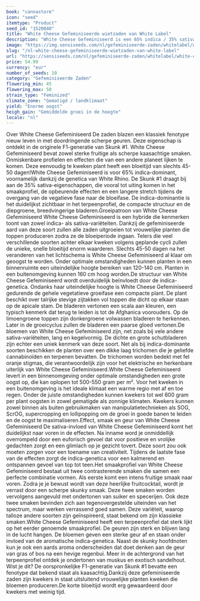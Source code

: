 ```yaml
---
book: "cannastore"
icon: "seed"
itemtype: "Product"
seed_id: "1520040"
title: "White Cheese Gefeminiseerde wietzaden van White Label"
description: "White Cheese Gefeminiseerd is een 65% indica / 35% sativa hybride met korte bloeitijd. Skunky en kaasachtig profiel. Grote oogst van kleurrijke bloemen."
image: "https://img.sensiseeds.com/nl/gefeminiseerde-zaden/whitelabel/white-cheese-gefeminiseerd-image.png"
slug: "/nl-white-cheese-gefeminiseerde-wietzaden-van-white-label"
url: "https://sensiseeds.com/nl/gefeminiseerde-zaden/whitelabel/white-cheese-gefeminiseerd?a_aid=cannastore"
price: 54.99
currency: "eur"
number_of_seeds: 10
category: "Gefeminiseerde Zaden"
flowering_min: 45
flowering_max: 50
strain_type: "Feminized"
climate_zone: "Gematigd / landklimaat"
yield: "Enorme oogst"
heigh_gain: "Gemiddelde groei in de hoogte"
locale: "nl"
---
```

Over White Cheese Gefeminiseerd De zaden blazen een klassiek fenotype nieuw leven in met doordringende scherpe geuren. Deze eigenschap is ontdekt in de originele F1-generatie van Skunk #1. White Cheese Gefeminiseerd bevat zowel sterke fruitige als scherpe kaasachtige smaken. Onmiskenbare profielen en effecten die van een andere planeet lijken te komen. Deze eenvoudig te kweken plant heeft een bloeitijd van slechts 45-50 dagen!White Cheese Gefeminiseerd is voor 65% indica-dominant, voornamelijk dankzij de genetica van White Rhino. De Skunk #1 draagt bij aan de 35% sativa-eigenschappen, die vooral tot uiting komen in het smaakprofiel, de opbeurende effecten en een langere stretch tijdens de overgang van de vegatieve fase naar de bloeifase. De indica-dominantie is het duidelijkst zichtbaar in het terpeenprofiel, de compacte structuur en de diepgroene, breedvingerige bladeren.Groeipatroon van White Cheese Gefeminiseerd White Cheese Gefeminiseerd is een hybride die kenmerken toont van zowel indica- als sativa-variëteiten. Dankzij de gefeminiseerde aard van deze soort zullen alle zaden uitgroeien tot vrouwelijke planten die toppen produceren zodra ze de bloeiperiode ingaan. Telers die veel verschillende soorten achter elkaar kweken volgens geplande cycli zullen de unieke, snelle bloeitijd enorm waarderen. Slechts 45-50 dagen na het veranderen van het lichtschema is White Cheese Gefeminiseerd al klaar om geoogst te worden. Onder optimale omstandigheden kunnen planten in een binnenruimte een uiteindelijke hoogte bereiken van 120-140 cm. Planten in een buitenomgeving kunnen 160 cm hoog worden.De structuur van White Cheese Gefeminiseerd wordt overduidelijk beïnvloedt door de indica-genetica. Ondanks haar uiteindelijke hoogte is White Cheese Gefeminiseerd gedurende de gehele vegetatieve groeifase een compacte plant. De plant beschikt over talrijke stevige zijtakken vol toppen die dicht op elkaar staan op de apicale stam. De bladeren vertonen een scala aan kleuren, een typisch kenmerk dat terug te leiden is tot de Afghanica voorouders. Op de limoengroene toppen zijn donkergroene volwassen bladeren te herkennen. Later in de groeicyclus zullen de bladeren een paarse gloed vertonen.De bloemen van White Cheese Gefeminiseerd zijn, net zoals bij vele andere sativa-variëteiten, lang en kegelvormig. De dichte en grote schutbladeren zijn echter een uniek kenmerk van deze soort. Net als bij indica-dominante soorten beschikken de planten over een dikke laag trichomen die je geliefde cannabinoïden en terpenen bevatten. De trichomen worden bedekt met fel oranje stigmas, die verantwoordelijk zijn voor het elektrische en herkenbare uiterlijk van White Cheese Gefeminiseerd.White Cheese Gefeminiseerd levert in een binnenomgeving onder optimale omstandigheden een grote oogst op, die kan oplopen tot 500-550 gram per m². Voor het kweken in een buitenomgeving is het ideale klimaat een warme regio met af en toe regen. Onder de juiste omstandigheden kunnen kwekers tot wel 600 gram per plant oogsten in zowel gematigde als zonnige klimaten. Kwekers kunnen zowel binnen als buiten gebruikmaken van manipulatietechnieken als SOG, ScrOG, supercropping en lollipopping om de groei in goede banen te leiden en de oogst te maximaliseren.Effect, smaak en geur van White Cheese Gefeminiseerd De sativa-invloed van White Cheese Gefeminiseerd komt het duidelijkst naar voren in de effecten. Na inname word je onmiddellijk overrompeld door een euforisch gevoel dat voor positieve en vrolijke gedachten zorgt en een glimlach op je gezicht tovert. Deze soort zou ook moeten zorgen voor een toename van creativiteit. Tijdens de laatste fase van de effecten zorgt de indica-genetica voor een kalmerend en ontspannen gevoel van top tot teen.Het smaakprofiel van White Cheese Gefeminiseerd bestaat uit twee contrasterende smaken die samen een perfecte combinatie vormen. Als eerste komt een intens fruitige smaak naar voren. Zodra je je bewust wordt van deze heerlijke fruitcocktail, wordt je verrast door een scherpe skunky smaak. Deze twee smaken worden vervolgens aangevuld met ondertonen van suiker en specerijen. Ook deze twee smaken bevinden zich aan tegenovergestelde uiteinden van het spectrum, maar werken verrassend goed samen. Deze variëteit, waarop talloze andere soorten zijn geïnspireerd, staat bekend om zijn klassieke smaken.White Cheese Gefeminiseerd heeft een terpeenprofiel dat sterk lijkt op het eerder genoemde smaakprofiel. De geuren zijn sterk en blijven lang in de lucht hangen. De bloemen geven een sterke geur af en staan onder invloed van de aromatische indica-genetica. Naast de skunky hoofdnoten kun je ook een aards aroma onderscheiden dat doet denken aan de geur van gras of bos na een hevige regenbui. Meer in de achtergrond van het terpeenprofiel ontdek je ondertonen van muskus en exotisch sandelhout. Wist je dit? De oorspronkelijke F1-generatie van Skunk #1 bevatte een fenotype dat bekend staat als kaasachtig.Dankzij deze gefeminiseerde zaden zijn kwekers in staat uitsluitend vrouwelijke planten kweken die bloemen produceren.De korte bloeitijd wordt erg gewaardeerd door kwekers met weinig tijd.
